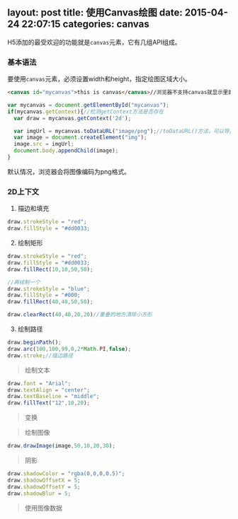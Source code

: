 layout: post
title: 使用Canvas绘图
date: 2015-04-24 22:07:15
categories: canvas
---
H5添加的最受欢迎的功能就是`canvas`元素，它有几组API组成。

<!-- more -->

### 基本语法

要使用`canvas`元素，必须设置width和height，指定绘图区域大小。

```html
<canvas id="mycanvas">this is canvas</canvas>//浏览器不支持canvas就显示里面内容
```

```javascript
var mycanvas = document.getElementById("mycanvas");
if(mycanvas.getContext){//检测getContext方法是否存在
  var draw = mycanvas.getContext('2d');

  var imgUrl = mycanvas.toDataURL("image/png");//toDataURL()方法，可以导出canvas元素上绘制的图像。
  var image = document.createElement("img");
  image.src = imgUrl;
  document.body.appendChild(image);
}
```
默认情况，浏览器会将图像编码为png格式。

### 2D上下文

1. 描边和填充 

```javascript
draw.strokeStyle = "red";
draw.fillStyle = "#dd0033;
```

2. 绘制矩形 

```javascript
draw.strokeStyle = "red";
draw.fillStyle = "#dd0033;
draw.fillRect(10,10,50,50);

//再绘制一个
draw.strokeStyle = "blue";
draw.fillStyle = "#000;
draw.fillRect(40,40,50,50);

draw.clearRect(40,40,20,20)//重叠的地方清除小方形
```
3. 绘制路径

```javascript
draw.beginPath();
draw.arc(100,100,99,0,2*Math.PI,false);
draw.stroke;//描边路径
```

> 绘制文本

```javascript
draw.font = "Arial";
draw.textAlign = "center";
draw.textBaseline = "middle";
draw.fillText("12",10,20);
```
> 变换 
 
> 绘制图像 
 
```javascript
draw.drawImage(image,50,10,20,30);
```

> 阴影 

```javascript
draw.shadowColor = "rgba(0,0,0,0.5)";
draw.shadowOffsetX = 5;
draw.shadowOffsetY = 5;
draw.shadowBlur = 5;
```
> 使用图像数据 